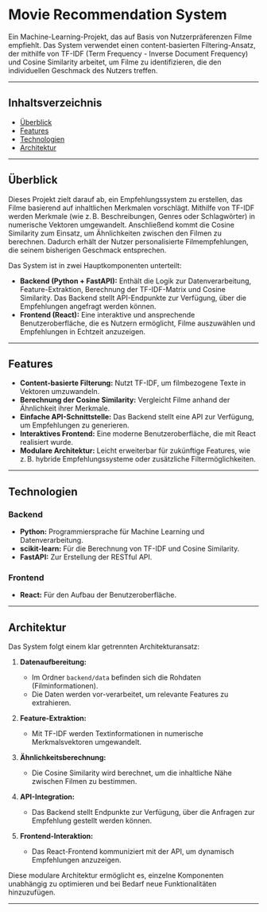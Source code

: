 # Movie Recommendation System

Ein Machine-Learning-Projekt, das auf Basis von Nutzerpräferenzen Filme empfiehlt. Das System verwendet einen content-basierten Filtering-Ansatz, der mithilfe von TF-IDF (Term Frequency - Inverse Document Frequency) und Cosine Similarity arbeitet, um Filme zu identifizieren, die den individuellen Geschmack des Nutzers treffen.

---

## Inhaltsverzeichnis

- [Überblick](#überblick)
- [Features](#features)
- [Technologien](#technologien)
- [Architektur](#architektur)

---

## Überblick

Dieses Projekt zielt darauf ab, ein Empfehlungssystem zu erstellen, das Filme basierend auf inhaltlichen Merkmalen vorschlägt. Mithilfe von TF-IDF werden Merkmale (wie z. B. Beschreibungen, Genres oder Schlagwörter) in numerische Vektoren umgewandelt. Anschließend kommt die Cosine Similarity zum Einsatz, um Ähnlichkeiten zwischen den Filmen zu berechnen. Dadurch erhält der Nutzer personalisierte Filmempfehlungen, die seinem bisherigen Geschmack entsprechen.

Das System ist in zwei Hauptkomponenten unterteilt:

- **Backend (Python + FastAPI):** Enthält die Logik zur Datenverarbeitung, Feature-Extraktion, Berechnung der TF-IDF-Matrix und Cosine Similarity. Das Backend stellt API-Endpunkte zur Verfügung, über die Empfehlungen angefragt werden können.
- **Frontend (React):** Eine interaktive und ansprechende Benutzeroberfläche, die es Nutzern ermöglicht, Filme auszuwählen und Empfehlungen in Echtzeit anzuzeigen.

---

## Features

- **Content-basierte Filterung:** Nutzt TF-IDF, um filmbezogene Texte in Vektoren umzuwandeln.
- **Berechnung der Cosine Similarity:** Vergleicht Filme anhand der Ähnlichkeit ihrer Merkmale.
- **Einfache API-Schnittstelle:** Das Backend stellt eine API zur Verfügung, um Empfehlungen zu generieren.
- **Interaktives Frontend:** Eine moderne Benutzeroberfläche, die mit React realisiert wurde.
- **Modulare Architektur:** Leicht erweiterbar für zukünftige Features, wie z. B. hybride Empfehlungssysteme oder zusätzliche Filtermöglichkeiten.

---

## Technologien

### Backend

- **Python:** Programmiersprache für Machine Learning und Datenverarbeitung.
- **scikit-learn:** Für die Berechnung von TF-IDF und Cosine Similarity.
- **FastAPI:** Zur Erstellung der RESTful API.

### Frontend

- **React:** Für den Aufbau der Benutzeroberfläche.

---

## Architektur

Das System folgt einem klar getrennten Architekturansatz:

1. **Datenaufbereitung:**  
   - Im Ordner `backend/data` befinden sich die Rohdaten (Filminformationen).  
   - Die Daten werden vor-verarbeitet, um relevante Features zu extrahieren.

2. **Feature-Extraktion:**  
   - Mit TF-IDF werden Textinformationen in numerische Merkmalsvektoren umgewandelt.
   
3. **Ähnlichkeitsberechnung:**  
   - Die Cosine Similarity wird berechnet, um die inhaltliche Nähe zwischen Filmen zu bestimmen.

4. **API-Integration:**  
   - Das Backend stellt Endpunkte zur Verfügung, über die Anfragen zur Empfehlung gestellt werden können.
   
5. **Frontend-Interaktion:**  
   - Das React-Frontend kommuniziert mit der API, um dynamisch Empfehlungen anzuzeigen.

Diese modulare Architektur ermöglicht es, einzelne Komponenten unabhängig zu optimieren und bei Bedarf neue Funktionalitäten hinzuzufügen.

---

